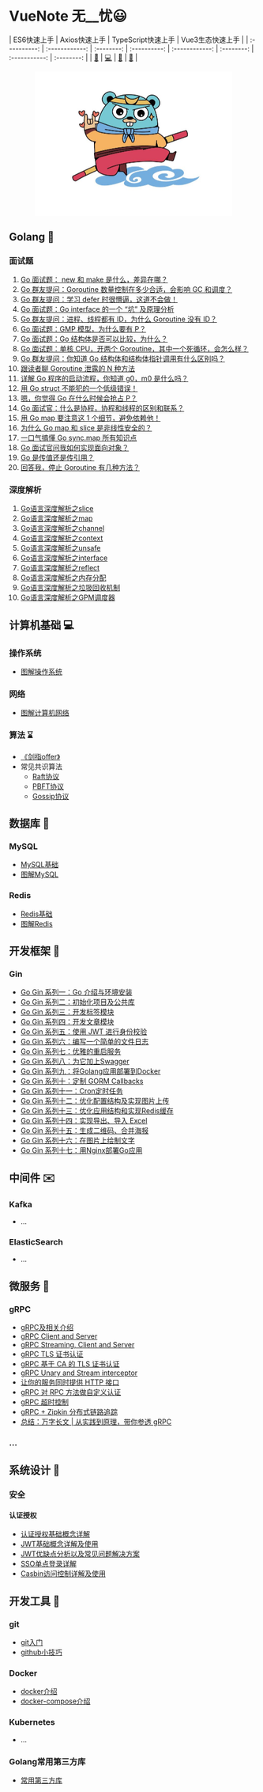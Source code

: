 # VueNote  无__忧😃

|    ES6快速上手    |    Axios快速上手    |     TypeScript快速上手    |   Vue3生态快速上手    |
| :----------: | :------------: | :--------: | :----------: | :------------: | :--------: | :-----------: | :--------: |
| [📝](#Golang) | [💻](#计算机基础) | [💾](#数据库) | [🔲](#开发框架) |

<img src="https://raw.githubusercontent.com/zmk-c/blogImages/master/img/GolangGuide.jpg" alt="go_monkey" style="zoom:50%;display:block;margin:0 auto" />

## Golang 📝
### 面试题

1. [Go 面试题： new 和 make 是什么，差异在哪？](https://mp.weixin.qq.com/s/tZg3zmESlLmefAWdTR96Tg)
2. [Go 群友提问：Goroutine 数量控制在多少合适，会影响 GC 和调度？](https://mp.weixin.qq.com/s/uWP2X6iFu7BtwjIv5H55vw)
3. [Go 群友提问：学习 defer 时很懵逼，这道不会做！](https://mp.weixin.qq.com/s/lELMqKho003h0gfKkZxhHQ)
4. [Go 面试题：Go interface 的一个 “坑” 及原理分析](https://mp.weixin.qq.com/s/vNACbdSDxC9S0LOAr7ngLQ)
5. [Go 群友提问：进程、线程都有 ID，为什么 Goroutine 没有 ID？](https://mp.weixin.qq.com/s/qFAtgpbAsHSPVLuo3PYIhg)
6. [ Go 面试题：GMP 模型，为什么要有 P？](https://mp.weixin.qq.com/s/an7dml9NLOhqOZjEGLdEEw)
7. [Go 面试题：Go 结构体是否可以比较，为什么？](https://mp.weixin.qq.com/s/HScH6nm3xf4POXVk774jUA)
8. [Go 面试题：单核 CPU，开两个 Goroutine，其中一个死循环，会怎么样？](https://mp.weixin.qq.com/s/h27GXmfGYVLHRG3Mu_8axw)
9. [Go 群友提问：你知道 Go 结构体和结构体指针调用有什么区别吗？](https://mp.weixin.qq.com/s/g-D_eVh-8JaIoRne09bJ3Q)
10. [跟读者聊 Goroutine 泄露的 N 种方法](https://mp.weixin.qq.com/s/ql01K1nOnEZpdbp--6EDYw)
11. [详解 Go 程序的启动流程，你知道 g0，m0 是什么吗？](https://mp.weixin.qq.com/s/YK-TD3bZGEgqC0j-8U6VkQ)
12. [用 Go struct 不能犯的一个低级错误！](https://mp.weixin.qq.com/s/K5B2ItkzOb4eCFLxZI5Wvw)
13. [嗯，你觉得 Go 在什么时候会抢占 P？](https://mp.weixin.qq.com/s/WAPogwLJ2BZvrquoKTQXzg)
14. [Go 面试官：什么是协程，协程和线程的区别和联系？](https://mp.weixin.qq.com/s/vW5n_JWa3I-Qopbx4TmIgQ)
15. [用 Go map 要注意这 1 个细节，避免依赖他！](https://mp.weixin.qq.com/s/MzAktbjNyZD0xRVTPRKHpw)
16. [为什么 Go map 和 slice 是非线性安全的？](https://mp.weixin.qq.com/s/TzHvDdtfp0FZ9y1ndqeCRw)
17. [一口气搞懂 Go sync.map 所有知识点](https://mp.weixin.qq.com/s/8aufz1IzElaYR43ccuwMyA)
18. [Go 面试官问我如何实现面向对象？](https://mp.weixin.qq.com/s/2x4Sajv7HkAjWFPe4oD96g)
19. [Go 是传值还是传引用？](https://mp.weixin.qq.com/s/qsxvfiyZfRCtgTymO9LBZQ)
20. [回答我，停止 Goroutine 有几种方法？](https://mp.weixin.qq.com/s/tN8Q1GRmphZyAuaHrkYFEg)

### 深度解析

1. [Go语言深度解析之slice](golang/deep/slice.md)
2. [Go语言深度解析之map](golang/deep/map.md)
3. [Go语言深度解析之channel](golang/deep/channel.md)
4. [Go语言深度解析之context](golang/deep/context.md)
5. [Go语言深度解析之unsafe](golang/deep/unsafe.md)
6. [Go语言深度解析之interface](golang/deep/interface.md)
7. [Go语言深度解析之reflect](golang/deep/reflect.md)
8. [Go语言深度解析之内存分配](golang/deep/memory_distribution.md)
9. [Go语言深度解析之垃圾回收机制](golang/deep/gc.md)
10. [Go语言深度解析之GPM调度器](golang/deep/gmp.md)


## 计算机基础 💻
### 操作系统

- [图解操作系统](cs-basics/operating-system/os.pdf)

### 网络

- [图解计算机网络](cs-basics/network/network.pdf)

### 算法 ⌛️ 

- [《剑指offer》](https://leetcode-cn.com/study-plan/lcof/)
- 常见共识算法
  - [Raft协议](cs-basics/consensus/raft.md)
  - [PBFT协议](cs-basics/consensus/pbft.md)
  - [Gossip协议](cs-basics/consensus/gossip.md)

## 数据库 💾
### MySQL

  - [MySQL基础](database/mysql/base.md)
  - [图解MySQL](https://www.xiaolincoding.com/mysql/)

### Redis

  - [Redis基础](middleware/redis/base.md)
  - [图解Redis](https://www.xiaolincoding.com/redis/)

## 开发框架 🔲
### Gin

- [Go Gin 系列一：Go 介绍与环境安装](https://mp.weixin.qq.coam/s?__biz=MzUxMDI4MDc1NA==&mid=2247483714&idx=1&sn=0b536199884cb45a1316c77998895baf&chksm=f904141fce739d0978e02147507dc29fadee2e19ac312d34a3190062ae40e62a490fc58df6ae&scene=178&cur_album_id=1383459655464337409#rd)
- [Go Gin 系列二：初始化项目及公共库](https://mp.weixin.qq.com/s?__biz=MzUxMDI4MDc1NA==&mid=2247483807&idx=1&sn=9c7aede4f675f2de49ddc08ab1a95a71&chksm=f90414c2ce739dd4b8711c0043286fba9744b8d9c86c75c7ac7750d28cd2fed43f749eb5de99&scene=178&cur_album_id=1383459655464337409#rd)
- [Go Gin 系列三：开发标签模块](https://mp.weixin.qq.com/s?__biz=MzUxMDI4MDc1NA==&mid=2247483807&idx=2&sn=513f8e5620db9cc37fea62fe6ff69796&chksm=f90414c2ce739dd4ccc217360b50618c085ec2327e4149dfbc1d136566ef6543dadd80b1e20e&scene=178&cur_album_id=1383459655464337409#rd)
- [Go Gin 系列四：开发文章模块](https://mp.weixin.qq.com/s?__biz=MzUxMDI4MDc1NA==&mid=2247483807&idx=3&sn=d24c23a03579f9ab662826c15174e3f4&chksm=f90414c2ce739dd42a4829099cc1229b51f4770d887f55a5995c584d0015d32fc8b9fe16d751&scene=178&cur_album_id=1383459655464337409#rd)
- [Go Gin 系列五：使用 JWT 进行身份校验](https://mp.weixin.qq.com/s?__biz=MzUxMDI4MDc1NA==&mid=2247483807&idx=4&sn=fae0d5ec098860038bb4de5c45d5d624&chksm=f90414c2ce739dd4b6fb2356afef5304057a49cbf527951000da107456ad07e87d1e69b32370&scene=178&cur_album_id=1383459655464337409#rd)
- [Go Gin 系列六：编写一个简单的文件日志](https://mp.weixin.qq.com/s?__biz=MzUxMDI4MDc1NA==&mid=2247483807&idx=5&sn=dbfc85b5a612a364f323de4703ae98ec&chksm=f90414c2ce739dd484a2c0583c424e59104809da9304ad8d23a85d9b4ff42f3e7d7f146d3930&scene=178&cur_album_id=1383459655464337409#rd)
- [Go Gin 系列七：优雅的重启服务](https://github.com/gravityblast/fresh)
- [Go Gin 系列八：为它加上Swagger](https://mp.weixin.qq.com/s?__biz=MzUxMDI4MDc1NA==&mid=2247483807&idx=7&sn=b73f0fd0ee14cdb43bc28ab6cb7c5644&chksm=f90414c2ce739dd43173eaec770dba45e04417a0849b676a0fa12af8e45a3db69e19eab3ab04&scene=178&cur_album_id=1383459655464337409#rd)
- [Go Gin 系列九：将Golang应用部署到Docker](https://mp.weixin.qq.com/s?__biz=MzUxMDI4MDc1NA==&mid=2247483807&idx=8&sn=b2827c18847397e6d1d37bfe49b2065f&chksm=f90414c2ce739dd4061203ea791b35846a3ecb0aa40680783676fb3e4a39115bda9abe14fbf0&scene=178&cur_album_id=1383459655464337409#rd)
- [Go Gin 系列十：定制 GORM Callbacks](https://mp.weixin.qq.com/s?__biz=MzUxMDI4MDc1NA==&mid=2247483819&idx=1&sn=90a68030b7d3f40b5ccfb9f91ce571d7&chksm=f90414f6ce739de092938728fe189e8d7b490aecaa19dddaa2c1c43eab971df29df0c37aa04a&scene=178&cur_album_id=1383459655464337409#rd)
- [Go Gin 系列十一：Cron定时任务](https://mp.weixin.qq.com/s?__biz=MzUxMDI4MDc1NA==&mid=2247483819&idx=2&sn=a85e39912a709d22dc3529ea9bdc3322&chksm=f90414f6ce739de02d20484b3368476a4ecf19c0b1e38f8e263703432af3c1776365d096c12e&scene=178&cur_album_id=1383459655464337409#rd)
- [Go Gin 系列十二：优化配置结构及实现图片上传](https://mp.weixin.qq.com/s?__biz=MzUxMDI4MDc1NA==&mid=2247483819&idx=3&sn=e76373b6bd530a552f08472d4987854e&chksm=f90414f6ce739de07dc82412e9c7e684a5058921253d1541b58e6ae205301be2fe782df9d6d6&scene=178&cur_album_id=1383459655464337409#rd)
- [Go Gin 系列十三：优化应用结构和实现Redis缓存](https://mp.weixin.qq.com/s?__biz=MzUxMDI4MDc1NA==&mid=2247483819&idx=4&sn=e6f85aa6196688198f3514e1efbbbeca&chksm=f90414f6ce739de0570a358c84023373a4021ed9e74bbaf7eec7c931e61a2c6c292bacae399d&scene=178&cur_album_id=1383459655464337409#rd)
- [Go Gin 系列十四：实现导出、导入 Excel](https://mp.weixin.qq.com/s?__biz=MzUxMDI4MDc1NA==&mid=2247483819&idx=5&sn=780affae40072df28ae6f6e4e226fdd8&chksm=f90414f6ce739de08b373523ea53b11575c64fd2db8ee04ee9237b9d24c93c8f6a0153918afd&scene=178&cur_album_id=1383459655464337409#rd)
- [Go Gin 系列十五：生成二维码、合并海报](https://mp.weixin.qq.com/s?__biz=MzUxMDI4MDc1NA==&mid=2247483819&idx=6&sn=57f8d9031249f61d039477b11d62612f&chksm=f90414f6ce739de0e0c36a5ad3784e2ebd82e7a8941805d162dbd660e54fe169cd87573b7f34&scene=178&cur_album_id=1383459655464337409#rd)
- [Go Gin 系列十六：在图片上绘制文字](https://mp.weixin.qq.com/s?__biz=MzUxMDI4MDc1NA==&mid=2247483819&idx=7&sn=1929b2cf09de3ec6222281def551a901&chksm=f90414f6ce739de04400958b1f4aebbd331715914b03efad26204ac8ba284d59d89f3af86099&scene=178&cur_album_id=1383459655464337409#rd)
- [Go Gin 系列十七：用Nginx部署Go应用](https://mp.weixin.qq.com/s?__biz=MzUxMDI4MDc1NA==&mid=2247483819&idx=8&sn=c64f86744121ba7f4c2f7b8539de8b7d&chksm=f90414f6ce739de012bbdef88a31e18332a21ea24ba773ef676d5d1ba7e3ab7ebed941aca5c1&scene=178&cur_album_id=1383459655464337409#rd)

## 中间件 ✉️
### Kafka
  - ... 

### ElasticSearch
  - ...

## 微服务 🎰
### gRPC

  - [gRPC及相关介绍](https://mp.weixin.qq.com/s/bbHqWqtmk_k3-X_1XEDEJw)
  - [gRPC Client and Server](https://mp.weixin.qq.com/s?__biz=MzUxMDI4MDc1NA==&mid=2247483721&idx=2&sn=5fab143b3cd50209fafc658aaba7c0e9&chksm=f9041414ce739d023611ac6ff38dbfe81d48591ab24ba37eefb3fe6cb121e89dd46fa2fbb1a9&cur_album_id=1383472721040064512&scene=189#rd)
  - [gRPC Streaming, Client and Server](https://mp.weixin.qq.com/s?__biz=MzUxMDI4MDc1NA==&mid=2247483721&idx=3&sn=b61db0379afd96e0149c279564d8efea&chksm=f9041414ce739d02c1554318a6e86942a0450266f27360913882860f24bc59268d315142f79b&cur_album_id=1383472721040064512&scene=189#rd)
  - [gRPC TLS 证书认证](https://mp.weixin.qq.com/s?__biz=MzUxMDI4MDc1NA==&mid=2247483719&idx=1&sn=34b3a6a6fd63106a4c369b3a0eaef330&chksm=f904141ace739d0cc5ecd1f40ed03688934a380fd5006ffd10947e45638277b0fcd197ab7ff8&scene=178&cur_album_id=1383472721040064512#rd)
  - [gRPC 基于 CA 的 TLS 证书认证](https://mp.weixin.qq.com/s?__biz=MzUxMDI4MDc1NA==&mid=2247483719&idx=2&sn=e8208b347f8a38c98fd4f5986bd0df4a&chksm=f904141ace739d0c7106280b5332832353cd1022204089ab46bab6c5b95c8687f34c13a755b3&scene=178&cur_album_id=1383472721040064512#rd)
  - [gRPC Unary and Stream interceptor](https://mp.weixin.qq.com/s?__biz=MzUxMDI4MDc1NA==&mid=2247483718&idx=1&sn=ae0f6ea8111e7e9aeb152a247a333e68&chksm=f904141bce739d0dac96d1e3276fa141069681740a95c390b7c965f4381a14934075aa01d1c3&cur_album_id=1383472721040064512&scene=189#rd)
  - [让你的服务同时提供 HTTP 接口](https://mp.weixin.qq.com/s?__biz=MzUxMDI4MDc1NA==&mid=2247483718&idx=2&sn=0e592098eb5c1a837db12387fafe5f9c&chksm=f904141bce739d0d98ec188879258dd81c750a0404ba1a38b0c08610e3318b71fe65025e573c&cur_album_id=1383472721040064512&scene=189#rd)
  - [gRPC 对 RPC 方法做自定义认证](https://mp.weixin.qq.com/s?__biz=MzUxMDI4MDc1NA==&mid=2247483716&idx=1&sn=2b173c55cbe242cafda64a042b30669e&chksm=f9041419ce739d0fb6d4b210dd70962d96a72b1290d5138246c4b236b14ff1a57798f01969ae&cur_album_id=1383472721040064512&scene=189#rd)
  - [gRPC 超时控制](https://mp.weixin.qq.com/s?__biz=MzUxMDI4MDc1NA==&mid=2247483716&idx=2&sn=60a9d2e9c6a91c369aba0293e8bdb95b&chksm=f9041419ce739d0f0070b5e7bebeb112cd48ea86dbf9e36ad91ffe7943a944d85cf487ef0fb2&cur_album_id=1383472721040064512&scene=189#rd)
  - [gRPC + Zipkin 分布式链路追踪](https://mp.weixin.qq.com/s?__biz=MzUxMDI4MDc1NA==&mid=2247483716&idx=3&sn=71c2f616b4bed0af7a6a914e1ee2c1df&chksm=f9041419ce739d0fc3839eaffa7d7075f3be8cda92df241bd3e0e961d7a93b9eafdbf33d2335&cur_album_id=1383472721040064512&scene=189#rd)
  - [总结：万字长文 | 从实践到原理，带你参透 gRPC](https://mp.weixin.qq.com/s?__biz=MzUxMDI4MDc1NA==&mid=2247484984&idx=1&sn=392e258f24aec08f58c84ccaba96b2ae&chksm=f9041365ce739a73054b01edcf31fdf3590fb403b1b48aa7dbeccc74c568e5b0e8a4e838c65e&scene=178&cur_album_id=1383472721040064512#rd)

### ...

## 系统设计 🔬
### 安全
#### 认证授权

- [认证授权基础概念详解](system-design/security/basis-of-authority-certification.md)
- [JWT基础概念详解及使用](system-design/security/jwt-intro.md)
- [JWT优缺点分析以及常见问题解决方案](system-design/security/advantages%26disadvantages-of-jwt.md)
- [SSO单点登录详解](system-design/security/sso-intro.md)
- [Casbin访问控制详解及使用](system-design/security/casbin-intro.md)

## 开发工具 🔧
### git

  - [git入门](tools/git/git-intro.md)
  - [github小技巧](tools/git/github-tips.md)
### Docker

  - [docker介绍](tools/docker/docker.md)
  - [docker-compose介绍](tools/docker/docker-compose.md)

### Kubernetes
  - ...

### Golang常用第三方库

  - [常用第三方库](golang/useful_package.md)



